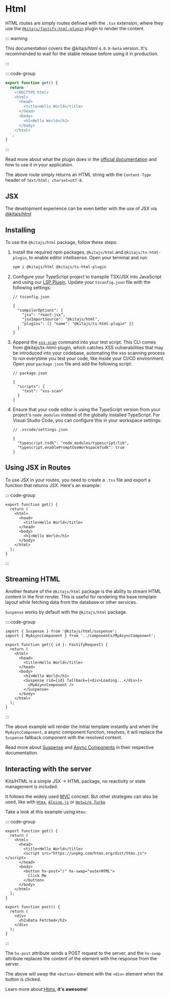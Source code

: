 # Html

HTML routes are simply routes defined with the `.tsx` extension, where they use
the
[`@kitajs/fastify-html-plugin`](https://github.com/kitajs/html/tree/master/packages/fastify-html-plugin)
plugin to render the content.

::: warning

This documentation covers the @kitajs/html `4.0.0-beta` version. It's
recommended to wait for the stable release before using it in production.

:::

::: code-group

```ts [src/routes/index.tsx]
export function get() {
  return `
    <!DOCTYPE html>
    <html>
      <head>
        <title>Hello World</title>
      </head>
      <body>
        <h1>Hello World</h1>
      </body>
    </html>
  `;
}
```

:::

Read more about what the plugin does in the
[official documentation](https://github.com/kitajs/html/tree/master/packages/fastify-html-plugin#readme)
and how to use it in your application.

The above route simply returns an HTML string with the `Content-Type` header of
`text/html; charset=utf-8`.

## JSX

The development experience can be even better with the use of JSX via
[@kitajs/html](https://github.com/kitajs/html)

## Installing

To use the `@kitajs/html` package, follow these steps:

1. Install the required npm packages, `@kitajs/html` and
   `@kitajs/ts-html-plugin`, to enable editor intellisense. Open your terminal
   and run:

   ```sh
   npm i @kitajs/html @kitajs/ts-html-plugin
   ```

2. Configure your TypeScript project to transpile TSX/JSX into JavaScript and
   using our [LSP Plugin](#editor-intellisense-and-cli-tool). Update your
   `tsconfig.json` file with the following settings:

   ```jsonc
   // tsconfig.json

   {
     "compilerOptions": {
       "jsx": "react-jsx",
       "jsxImportSource": "@kitajs/html",
       "plugins": [{ "name": "@kitajs/ts-html-plugin" }]
     }
   }
   ```

3. Append the
   [`xss-scan`](https://github.com/kitajs/html/tree/master/packages/ts-html-plugin/tree/main#running-as-cli)
   command into your test script. This CLI comes from @kitajs/ts-html-plugin,
   which catches XSS vulnerabilities that may be introduced into your codebase,
   automating the xss scanning process to run everytime you test your code, like
   inside your CI/CD environment. Open your `package.json` file and add the
   following script:

   ```jsonc
   // package.json

   {
     "scripts": {
       "test": "xss-scan"
     }
   }
   ```

4. Ensure that your code editor is using the TypeScript version from your
   project's `node_modules` instead of the globally installed TypeScript. For
   Visual Studio Code, you can configure this in your workspace settings:

   ```jsonc
   // .vscode/settings.json

   {
     "typescript.tsdk": "node_modules/typescript/lib",
     "typescript.enablePromptUseWorkspaceTsdk": true
   }
   ```

## Using JSX in Routes

To use JSX in your routes, you need to create a `.tsx` file and export a
function that returns JSX. Here's an example:

::: code-group

```tsx [src/routes/index.tsx]
export function get() {
  return (
    <html>
      <head>
        <title>Hello World</title>
      </head>
      <body>
        <h1>Hello World</h1>
      </body>
    </html>
  );
}
```

:::

## Streaming HTML

Another feature of the `@kitajs/html` package is the ability to stream HTML
content in the first render. This is useful for rendering the base template
layout while fetching data from the database or other services.

`Suspense` works by default with the `@kitajs/html` package.

::: code-group

```tsx [src/routes/index.tsx]
import { Suspense } from '@kitajs/html/suspense';
import { MyAsyncComponent } from '../components/MyAsyncComponent';

export function get({ id }: FastifyRequest) {
  return (
    <html>
      <head>
        <title>Hello World</title>
      </head>
      <body>
        <h1>Hello World</h1>
        <Suspense rid={id} fallback={<div>Loading...</div>}>
          <MyAsyncComponent />
        </Suspense>
      </body>
    </html>
  );
}
```

:::

The above example will render the initial template instantly and when the
`MyAsyncComponent`, a async component function, resolves, it will replace the
`Suspense` fallback component with the resolved content.

Read more about
[Suspense](https://github.com/kitajs/html/tree/master/packages/html#suspense-component)
and
[Async Components](https://github.com/kitajs/html/tree/master/packages/html#async-components)
in their respective documentation.

## Interacting with the server

Kita/HTML is a simple JSX -> HTML package, no reactivity or state management is
included.

It follows the widely used
[MVC](https://en.wikipedia.org/wiki/Model%E2%80%93view%E2%80%93controller)
concept. But other strategies can also be used, like with
[`Htmx`](https://github.com/kitajs/html/tree/master/packages/html#htmx),
[`Alpine.js`](https://github.com/kitajs/html/tree/master/packages/html#alpinejs)
or
[`Hotwire Turbo`](https://github.com/kitajs/html/tree/master/packages/html#hotwire-turbo)

Take a look at this example using `Htmx`:

::: code-group

```tsx [src/routes/index.tsx]
export function get() {
  return (
    <html>
      <head>
        <title>Hello World</title>
        <script src="https://unpkg.com/htmx.org/dist/htmx.js"></script>
      </head>
      <body>
        <button hx-post="/" hx-swap="outerHTML">
          Click Me
        </button>
      </body>
    </html>
  );
}

export function post() {
  return (
    <div>
      <h2>Data Fetched</h2>
    </div>
  );
}
```

:::

The `hx-post` attribute sends a POST request to the server, and the `hx-swap`
attribute replaces the content of the element with the response from the server.

The above will swap the `<button>` element with the `<div>` element when the
button is clicked.

Learn more about [Htmx](https://htmx.org/), **it's awesome**!
